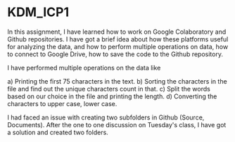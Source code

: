 # KDM_ICP1

In this assignment, I have learned how to work on Google Colaboratory and Github repositories. I have got a brief idea about how these platforms useful for analyzing the data, and how to perform multiple operations on data, how to connect to Google Drive, how to save the code to the Github repository.

I have performed multiple operations on the data like

a) Printing the first 75 characters in the text. 
b) Sorting the characters in the file and find out the unique characters count in that. 
c) Split the words based on our choice in the file and printing the length. 
d) Converting the characters to upper case, lower case.

I had faced an issue with creating two subfolders in Github (Source, Documents). After the one to one discussion on Tuesday's class, I have got a solution and created two folders.
